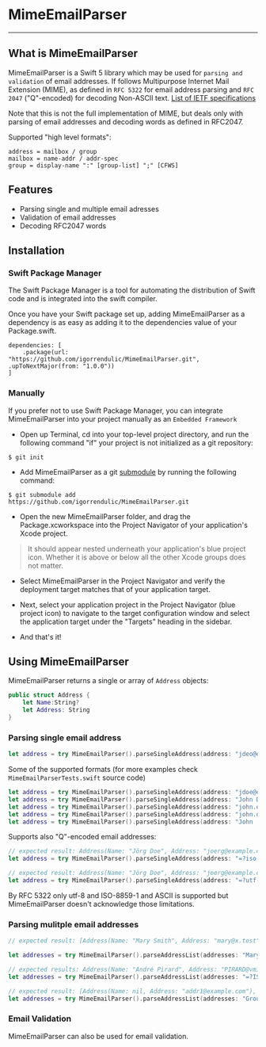 # MimeEmailParser
-----

## What is MimeEmailParser

MimeEmailParser is a Swift 5 library which may be used for `parsing and validation` of email addresses. If follows Multipurpose Internet Mail Extension (MIME), as defined in `RFC 5322` for email address parsing and `RFC 2047` ("Q"-encoded) for decoding Non-ASCII text. [List of IETF specifications](https://github.com/jstedfast/MimeKit/blob/master/RFCs.md)

Note that this is not the full implementation of MIME, but deals only with parsing of email addresses and decoding words as defined in RFC2047. 

Supported "high level formats":
```
address = mailbox / group
mailbox = name-addr / addr-spec
group = display-name ":" [group-list] ";" [CFWS]
```

## Features

- Parsing single and multiple email adresses
- Validation of email addresses
- Decoding RFC2047 words


## Installation

### Swift Package Manager

The Swift Package Manager is a tool for automating the distribution of Swift code and is integrated into the swift compiler. 

Once you have your Swift package set up, adding MimeEmailParser as a dependency is as easy as adding it to the dependencies value of your Package.swift.

```
dependencies: [
    .package(url: "https://github.com/igorrendulic/MimeEmailParser.git", .upToNextMajor(from: "1.0.0"))
]
```

### Manually

If you prefer not to use Swift Package Manager, you can integrate MimeEmailParser into your project manually as an `Embedded Framework`

- Open up Terminal, cd into your top-level project directory, and run the following command "if" your project is not initialized as a git repository:
```
$ git init
```

- Add MimeEmailParser as a git [submodule](https://git-scm.com/docs/git-submodule) by running the following command:
```
$ git submodule add https://github.com/igorrendulic/MimeEmailParser.git
```

- Open the new MimeEmailParser folder, and drag the Package.xcworkspace into the Project Navigator of your application's Xcode project.
> It should appear nested underneath your application's blue project icon. Whether it is above or below all the other Xcode groups does not matter.

- Select MimeEmailParser in the Project Navigator and verify the deployment target matches that of your application target.

- Next, select your application project in the Project Navigator (blue project icon) to navigate to the target configuration window and select the application target under the "Targets" heading in the sidebar.

- And that's it!


## Using MimeEmailParser

MimeEmailParser returns a single or array of `Address` objects:

```swift
public struct Address {
    let Name:String?
    let Address: String
}
```

### Parsing single email address

```swift
let address = try MimeEmailParser().parseSingleAddress(address: "jdeo@example.domain")
```
Some of the supported formats (for more examples check `MimeEmailParserTests.swift` source code)

```swift
let address = try MimeEmailParser().parseSingleAddress(address: "jdoe@example.domain")
let address = try MimeEmailParser().parseSingleAddress(address: "John Doe <jdoe@machine.example>")
let address = try MimeEmailParser().parseSingleAddress(address: "john.q.public@example.com")
let address = try MimeEmailParser().parseSingleAddress(address: "john.q.public@example.com")
let address = try MimeEmailParser().parseSingleAddress(address: "John !@M@! Doe <jdoe@machine.example>") // yes. it's a valid address 
```

Supports also "Q"-encoded email addresses:
```swift
// expected result: Address(Name: "Jörg Doe", Address: "joerg@example.com")
let address = try MimeEmailParser().parseSingleAddress(address: "=?iso-8859-1?q?J=F6rg_Doe?= <joerg@example.com>")

// expected result: Address(Name: "Jörg Doe", Address: "joerg@example.com")
let address = try MimeEmailParser().parseSingleAddress(address: "=?utf-8?q?J=C3=B6rg?=  =?utf-8?q?Doe?= <joerg@example.com>")
```

By RFC 5322 only utf-8 and ISO-8859-1 and ASCII is supported but MimeEmailParser doesn't acknowledge those limitations. 


### Parsing mulitple email addresses

```swift
// expected result: [Address(Name: "Mary Smith", Address: "mary@x.test"),Address(Name: nil, Address: "jdoe@example.org"),Address(Name: "Who?", Address: "<one@y.test>")]

let addresses = try MimeEmailParser().parseAddressList(addresses: "Mary Smith <mary@x.test>, jdoe@example.org, Who? <one@y.test>")

// expected results: Address(Name: "André Pirard", Address: "PIRARD@vm1.ulg.ac.be")
let addresses = try MimeEmailParser().parseAddressList(addresses: "=?ISO-8859-1?Q?Andr=E9?= Pirard <PIRARD@vm1.ulg.ac.be>")

// expected result: [Address(Name: nil, Address: "addr1@example.com"), Address(Name: nil, Address: "addr2@example.com"), Address(Name: "John", Address: "addr3@example.com")] 
let addresses = try MimeEmailParser().parseAddressList(addresses: "Group1: <addr1@example.com>;, Group 2: addr2@example.com;, John <addr3@example.com>")
```

### Email Validation

MimeEmailParser can also be used for email validation.

```swift

```

